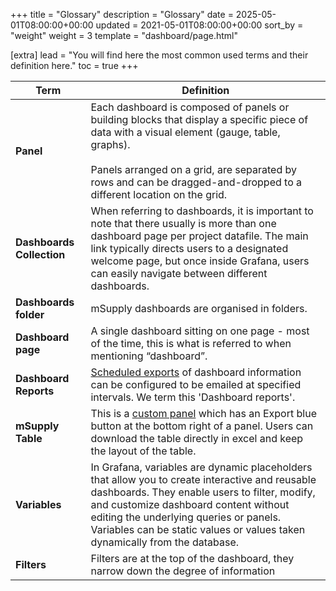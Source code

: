 +++
title = "Glossary"
description = "Glossary"
date = 2025-05-01T08:00:00+00:00
updated = 2021-05-01T08:00:00+00:00
sort_by = "weight"
weight = 3
template = "dashboard/page.html"

[extra]
lead = "You will find here the most common used terms and their definition here."
toc = true
+++

| **Term**                  | **Definition**                                                                                                                                                                                                                                                                                                    |
| ------------------------- | ----------------------------------------------------------------------------------------------------------------------------------------------------------------------------------------------------------------------------------------------------------------------------------------------------------------- |
| **Panel**                 | Each dashboard is composed of panels or building blocks that display a specific piece of data with a visual element (gauge, table, graphs). <br><br>Panels arranged on a grid, are separated by rows and can be dragged-and-dropped to a different location on the grid.                                          |
| **Dashboards Collection** | When referring to dashboards, it is important to note that there usually is more than one dashboard page per project datafile. The main link typically directs users to a designated welcome page, but once inside Grafana, users can easily navigate between different dashboards.                               |
| **Dashboards folder**     | mSupply dashboards are organised in folders.                                                                                                                                                                                                                                                                      |
| **Dashboard page**        | A single dashboard sitting on one page - most of the time, this is what is referred to when mentioning “dashboard”.                                                                                                                                                                                               |
| **Dashboard Reports**     | [Scheduled exports](/dashboard/scheduled-excel/) of dashboard information can be configured to be emailed at specified intervals. We term this 'Dashboard reports'.                                                                                                                                               |
| **mSupply Table**         | This is a [custom panel](/dashboard/panels/#msupply-table) which has an Export blue button at the bottom right of a panel. Users can download the table directly in excel and keep the layout of the table.                                                                                                       |
| **Variables**             | In Grafana, variables are dynamic placeholders that allow you to create interactive and reusable dashboards. They enable users to filter, modify, and customize dashboard content without editing the underlying queries or panels. Variables can be static values or values taken dynamically from the database. |
| **Filters**               | Filters are at the top of the dashboard, they narrow down the degree of information                                                                                                                                                                                                                               |
